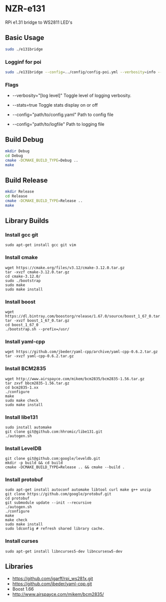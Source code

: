 # NZR-e131

RPi e1.31 bridge to WS2811 LED's

## Basic Usage
```bash
sudo ./e131bridge
```

### Logginf for poi 
```bash
sudo ./e131bridge --config=../config/config-poi.yml --verbosity=info --stats=true
```

### Flags

* --verbosity="[log level]"
Toggle level of logging verbosity. 

* --stats=true
Toggle stats display on or off

* --config="path/to/config.yaml"
Path to config file

* --config="path/to/logfile"
Path to logging file



## Build Debug 
```bash
mkdir Debug
cd Debug
cmake -DCMAKE_BUILD_TYPE=Debug ..
make
```

## Build Release 
```bash
mkdir Release
cd Release
cmake -DCMAKE_BUILD_TYPE=Release ..
make
```

## Library Builds
### Install gcc git
    sudo apt-get install gcc git vim

### Install cmake
    wget https://cmake.org/files/v3.12/cmake-3.12.0.tar.gz
    tar -xvzf cmake-3.12.0.tar.gz
    cd cmake-3.12.0/
    sudo ./bootstrap
    sudo make
    sudo make install

### Install boost
    wget https://dl.bintray.com/boostorg/release/1.67.0/source/boost_1_67_0.tar.gz
    tar -xvzf boost_1_67_0.tar.gz
    cd boost_1_67_0
    ./bootstrap.sh --prefix=/usr/

### Install yaml-cpp
    wget https://github.com/jbeder/yaml-cpp/archive/yaml-cpp-0.6.2.tar.gz
    tar -xvzf yaml-cpp-0.6.2.tar.gz

### Install BCM2835
    wget http://www.airspayce.com/mikem/bcm2835/bcm2835-1.56.tar.gz
    tar zxvf bbcm2835-1.56.tar.gz
    cd bcm2835-1.xx
    ./configure
    make
    sudo make check
    sudo make install

### Install libe131
    sudo install automake
    git clone git@github.com:hhromic/libe131.git
    ./autogen.sh

### Install LevelDB
    git clone git@github.com:google/leveldb.git
    mkdir -p build && cd build
    cmake -DCMAKE_BUILD_TYPE=Release .. && cmake --build .

### Install protobuf
    sudo apt-get install autoconf automake libtool curl make g++ unzip
    git clone https://github.com/google/protobuf.git
    cd protobuf
    git submodule update --init --recursive
    ./autogen.sh
    ./configure
    make
    make check
    sudo make install
    sudo ldconfig # refresh shared library cache.

### Install curses
    sudo apt-get install libncurses5-dev libncursesw5-dev

## Libraries
* https://github.com/jgarff/rpi_ws281x.git
* https://github.com/jbeder/yaml-cpp.git
* Boost 1.66
* http://www.airspayce.com/mikem/bcm2835/
